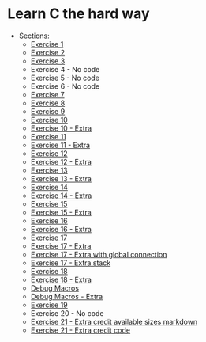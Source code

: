 # Learn C the hard way

- Sections:
  - [Exercise 1](ex1/ex1.c)
  - [Exercise 2](ex2/make.mak)
  - [Exercise 3](ex3/ex3.c)
  - Exercise 4 - No code
  - Exercise 5 - No code
  - Exercise 6 - No code
  - [Exercise 7](ex7/ex7.c)
  - [Exercise 8](ex8/ex8.c)
  - [Exercise 9](ex9/ex9.c)
  - [Exercise 10](ex10/ex10.c)
  - [Exercise 10 - Extra](ex10/ex10_extra.c)
  - [Exercise 11](ex11/ex11.c)
  - [Exercise 11 - Extra](ex11/ex11_extra.c)
  - [Exercise 12](ex12/ex12.c)
  - [Exercise 12 - Extra](ex12/ex12_extra.c)
  - [Exercise 13](ex13/ex13.c)
  - [Exercise 13 - Extra](ex13/ex13_extra.c)
  - [Exercise 14](ex14/ex14.c)
  - [Exercise 14 - Extra](ex14/ex14_extra.c)
  - [Exercise 15](ex15/ex15.c)
  - [Exercise 15 - Extra](ex15/ex15_extra.c)
  - [Exercise 16](ex16/ex16.c)
  - [Exercise 16 - Extra](ex16/ex16_extra.c)
  - [Exercise 17](ex17/ex17.c)
  - [Exercise 17 - Extra](ex17/ex17_extra.c)
  - [Exercise 17 - Extra with global connection](ex17/ex17_extra_with_global_conn.c)
  - [Exercise 17 - Extra stack](ex17/ex17_extra_stack.c)
  - [Exercise 18](ex18/ex18.c)
  - [Exercise 18 - Extra](ex18/ex18_extra.c)
  - [Debug Macros](debug_macros/dbg.h)
  - [Debug Macros - Extra](debug_macros/dbg_extra.h)
  - [Exercise 19](ex19/ex19.c)
  - Exercise 20 - No code
  - [Exercise 21 - Extra credit available sizes markdown](ex21/extra_credit_available_sizes.md)
  - [Exercise 21 - Extra credit code](ex21/extra_credit.c)
